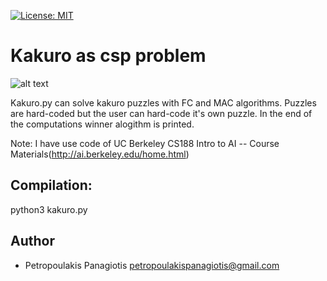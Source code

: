 [![License: MIT](https://img.shields.io/badge/License-MIT-yellow.svg)](https://opensource.org/licenses/MIT)
# Kakuro as csp problem 
![alt text](https://upload.wikimedia.org/wikipedia/commons/thumb/c/c8/Kakuro_black_box.svg/375px-Kakuro_black_box.svg.png) <br />

Kakuro.py can solve kakuro puzzles with FC and MAC algorithms. Puzzles are hard-coded but the user can hard-code it's own puzzle.
In the end of the computations winner alogithm is printed.

Note: I have use code of UC Berkeley CS188 Intro to AI -- Course Materials(http://ai.berkeley.edu/home.html)

## Compilation: 
python3 kakuro.py

## Author
* Petropoulakis Panagiotis petropoulakispanagiotis@gmail.com
